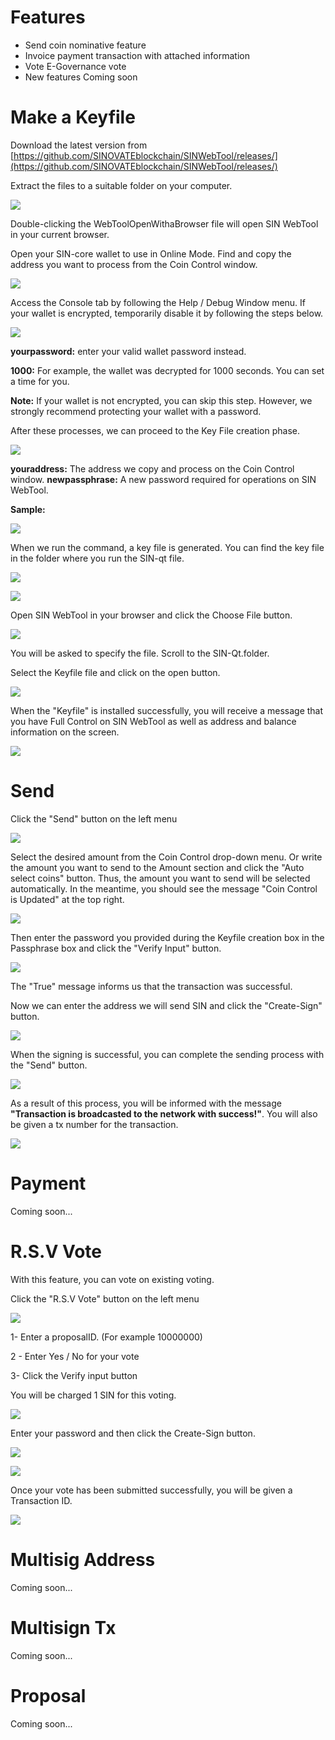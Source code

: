 # Features
    
-   Send coin nominative feature
-   Invoice payment transaction with attached information
-   Vote E-Governance vote 
-   New features Coming soon
    
# Make a Keyfile
    

Download the latest version from [https://github.com/SINOVATEblockchain/SINWebTool/releases/](https://github.com/SINOVATEblockchain/SINWebTool/releases/)

Extract the files to a suitable folder on your computer.
 

![](assets/img/sin_webtool_guide/webtool01.png)


Double-clicking the WebToolOpenWithaBrowser file will open SIN WebTool in your current browser.

Open your SIN-core wallet to use in Online Mode. Find and copy the address you want to process from the Coin Control window.
 

![](assets/img/sin_webtool_guide/webtool02.png)  
  

Access the Console tab by following the Help / Debug Window menu.
If your wallet is encrypted, temporarily disable it by following the steps below.


![](assets/img/sin_webtool_guide/webtool03.png)

  
**yourpassword:** enter your valid wallet password instead.

**1000:** For example, the wallet was decrypted for 1000 seconds. You can set a time for you.
 

**Note:** If your wallet is not encrypted, you can skip this step. However, we strongly recommend protecting your wallet with a password.


After these processes, we can proceed to the Key File creation phase.
  
  
![](assets/img/sin_webtool_guide/webtool04.png)


**youraddress:** The address we copy and process on the Coin Control window.
**newpassphrase:** A new password required for operations on SIN WebTool.


**Sample:**


![](assets/img/sin_webtool_guide/webtool05.png)

  
When we run the command, a key file is generated. You can find the key file in the folder where you run the SIN-qt file.


![](assets/img/sin_webtool_guide/webtool06.png)


![](assets/img/sin_webtool_guide/webtool07.png)

  
Open SIN WebTool in your browser and click the Choose File button.

  
![](assets/img/sin_webtool_guide/webtool08.png)

  
  

You will be asked to specify the file. Scroll to the SIN-Qt.folder.


Select the Keyfile file and click on the open button.



![](assets/img/sin_webtool_guide/webtool09.png)

  

When the "Keyfile" is installed successfully, you will receive a message that you have Full Control on SIN WebTool as well as address and balance information on the screen.


![](assets/img/sin_webtool_guide/webtool10.png)

  

# Send
    

Click the "Send" button on the left menu


![](assets/img/sin_webtool_guide/webtool11.png)

  

Select the desired amount from the Coin Control drop-down menu. Or write the amount you want to send to the Amount section and click the "Auto select coins" button. Thus, the amount you want to send will be selected automatically. In the meantime, you should see the message "Coin Control is Updated" at the top right.


![](assets/img/sin_webtool_guide/webtool12.png)

  

Then enter the password you provided during the Keyfile creation box in the Passphrase box and click the "Verify Input" button.

  
![](assets/img/sin_webtool_guide/webtool13.png)



The "True" message informs us that the transaction was successful.

Now we can enter the address we will send SIN and click the "Create-Sign" button.

  
  
![](assets/img/sin_webtool_guide/webtool14.png)

When the signing is successful, you can complete the sending process with the "Send" button.


![](assets/img/sin_webtool_guide/webtool15.png)

  

As a result of this process, you will be informed with the message **"Transaction is broadcasted to the network with success!"**. You will also be given a tx number for the transaction.



![](assets/img/sin_webtool_guide/webtool16.png)

  

# Payment
    

Coming soon...


# R.S.V Vote
    

With this feature, you can vote on existing voting.

Click the "R.S.V Vote" button on the left menu

  

![](assets/img/sin_webtool_guide/webtool17.png)

  
  

1- Enter a proposalID. (For example 10000000)

2 - Enter Yes / No for your vote

3- Click the Verify input button

You will be charged 1 SIN for this voting.

  


![](assets/img/sin_webtool_guide/webtool18.png)

  

Enter your password and then click the Create-Sign button.

  

![](assets/img/sin_webtool_guide/webtool19.png)

  

![](assets/img/sin_webtool_guide/webtool20.png)

  

Once your vote has been submitted successfully, you will be given a Transaction ID.



![](assets/img/sin_webtool_guide/webtool21.png)



# Multisig Address
    

Coming soon...



# Multisign Tx
    

Coming soon...


# Proposal
    

Coming soon...

